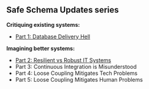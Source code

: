 ## Safe Schema Updates series

**Critiquing existing systems:**
- [Part 1: Database Delivery Hell](blog/2021-09/safe-schema-updates-1-delivery-hell/index.md)

**Imagining better systems:**
- [Part 2: Resilient vs Robust IT Systems](blog/2021-09/safe-schema-updates-2-resilience-vs-robustness/index.md)
- Part 3: Continuous Integration is Misunderstood 
- Part 4: Loose Coupling Mitigates Tech Problems 
- Part 5: Loose Coupling Mitigates Human Problems 

